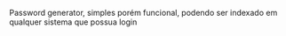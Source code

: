 Password generator, simples porém funcional, podendo ser indexado em qualquer sistema que possua login
